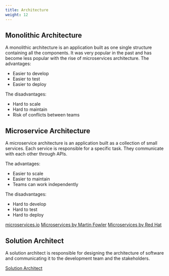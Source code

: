 ```yaml
---
title: Architecture
weight: 12
---
```


## Monolithic Architecture

A monolithic architecture is an application built as one single structure containing all the components.
It was very popular in the past and has become less popular with the rise of microservices architecture.
The advantages:
- Easier to develop
- Easier to test
- Easier to deploy

The disadvantages:
- Hard to scale
- Hard to maintain
- Risk of conflicts between teams

## Microservice Architecture

A microservice architecture is an application built as a collection of small services.
Each service is responsible for a specific task. 
They communicate with each other through APIs.

The advantages:
- Easier to scale
- Easier to maintain
- Teams can work independently

The disadvantages:
- Hard to develop
- Hard to test
- Hard to deploy

[microservices.io](https://microservices.io/)
[Microservices by Martin Fowler](https://martinfowler.com/articles/microservices.html)
[Microservices by Red Hat](https://www.redhat.com/en/topics/microservices/what-are-microservices)

## Solution Architect

A solution architect is responsible for designing the architecture of software
and communicating it to the development team and the stakeholders.

[Solution Architect](https://scaledagileframework.com/solution-architect/)
